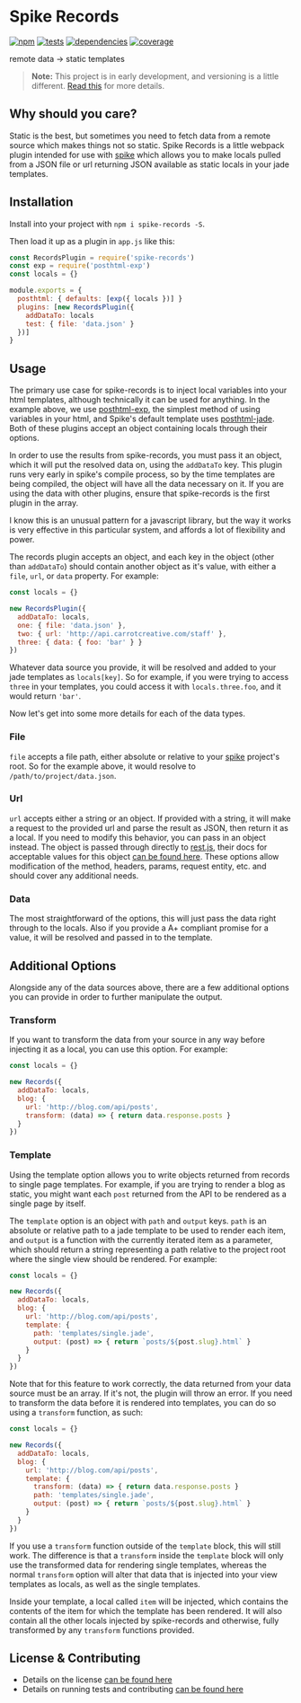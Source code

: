 # Spike Records

[![npm](http://img.shields.io/npm/v/spike-records.svg?style=flat)](https://badge.fury.io/js/spike-records) [![tests](http://img.shields.io/travis/static-dev/spike-records/master.svg?style=flat)](https://travis-ci.org/static-dev/spike-records) [![dependencies](http://img.shields.io/david/static-dev/spike-records.svg?style=flat)](https://david-dm.org/static-dev/spike-records) [![coverage](http://img.shields.io/coveralls/static-dev/spike-records.svg?style=flat)](https://coveralls.io/github/static-dev/spike-records?branch=master)

remote data -> static templates

> **Note:** This project is in early development, and versioning is a little different. [Read this](http://markup.im/#q4_cRZ1Q) for more details.

## Why should you care?

Static is the best, but sometimes you need to fetch data from a remote source which makes things not so static. Spike Records is a little webpack plugin intended for use with [spike](https://github.com/static-dev/spike) which allows you to make locals pulled from a JSON file or url returning JSON available as static locals in your jade templates.

## Installation

Install into your project with `npm i spike-records -S`.

Then load it up as a plugin in `app.js` like this:

```javascript
const RecordsPlugin = require('spike-records')
const exp = require('posthtml-exp')
const locals = {}

module.exports = {
  posthtml: { defaults: [exp({ locals })] }
  plugins: [new RecordsPlugin({
    addDataTo: locals
    test: { file: 'data.json' }
  })]
}
```

## Usage

The primary use case for spike-records is to inject local variables into your html templates, although technically it can be used for anything. In the example above, we use [posthtml-exp](https://github.com/posthtml/posthtml-exp), the simplest method of using variables in your html, and Spike's default template uses [posthtml-jade](https://github.com/posthtml/posthtml-jade). Both of these plugins accept an object containing locals through their options.

In order to use the results from spike-records, you must pass it an object, which it will put the resolved data on, using the `addDataTo` key. This plugin runs very early in spike's compile process, so by the time templates are being compiled, the object will have all the data necessary on it. If you are using the data with other plugins, ensure that spike-records is the first plugin in the array.

I know this is an unusual pattern for a javascript library, but the way it works is very effective in this particular system, and affords a lot of flexibility and power.

The records plugin accepts an object, and each key in the object (other than `addDataTo`) should contain another object as it's value, with either a `file`, `url`, or `data` property. For example:

```js
const locals = {}

new RecordsPlugin({
  addDataTo: locals,
  one: { file: 'data.json' },
  two: { url: 'http://api.carrotcreative.com/staff' },
  three: { data: { foo: 'bar' } }
})
```

Whatever data source you provide, it will be resolved and added to your jade templates as `locals[key]`. So for example, if you were trying to access `three` in your templates, you could access it with `locals.three.foo`, and it would return `'bar'`.

Now let's get into some more details for each of the data types.

### File

`file` accepts a file path, either absolute or relative to your [spike](https://github.com/static-dev/spike) project's root. So for the example above, it would resolve to `/path/to/project/data.json`.

### Url

`url` accepts either a string or an object. If provided with a string, it will make a request to the provided url and parse the result as JSON, then return it as a local. If you need to modify this behavior, you can pass in an object instead. The object is passed through directly to [rest.js](https://github.com/cujojs/rest), their docs for acceptable values for this object [can be found here](https://github.com/cujojs/rest/blob/master/docs/interfaces.md#common-request-properties). These options allow modification of the method, headers, params, request entity, etc. and should cover any additional needs.

### Data

The most straightforward of the options, this will just pass the data right through to the locals. Also if you provide a A+ compliant promise for a value, it will be resolved and passed in to the template.

## Additional Options

Alongside any of the data sources above, there are a few additional options you can provide in order to further manipulate the output.

### Transform

If you want to transform the data from your source in any way before injecting it as a local, you can use this option. For example:

```js
const locals = {}

new Records({
  addDataTo: locals,
  blog: {
    url: 'http://blog.com/api/posts',
    transform: (data) => { return data.response.posts }
  }
})
```

### Template

Using the template option allows you to write objects returned from records to single page templates. For example, if you are trying to render a blog as static, you might want each `post` returned from the API to be rendered as a single page by itself.

The `template` option is an object with `path` and `output` keys. `path` is an absolute or relative path to a jade template to be used to render each item, and `output` is a function with the currently iterated item as a parameter, which should return a string representing a path relative to the project root where the single view should be rendered. For example:

```js
const locals = {}

new Records({
  addDataTo: locals,
  blog: {
    url: 'http://blog.com/api/posts',
    template: {
      path: 'templates/single.jade',
      output: (post) => { return `posts/${post.slug}.html` }
    }
  }
})
```

Note that for this feature to work correctly, the data returned from your data source must be an array. If it's not, the plugin will throw an error. If you need to transform the data before it is rendered into templates, you can do so using a `transform` function, as such:

```js
const locals = {}

new Records({
  addDataTo: locals,
  blog: {
    url: 'http://blog.com/api/posts',
    template: {
      transform: (data) => { return data.response.posts }
      path: 'templates/single.jade',
      output: (post) => { return `posts/${post.slug}.html` }
    }
  }
})
```

If you use a `transform` function outside of the `template` block, this will still work. The difference is that a `transform` inside the `template` block will only use the transformed data for rendering single templates, whereas the normal `transform` option will alter that data that is injected into your view templates as locals, as well as the single templates.

Inside your template, a local called `item` will be injected, which contains the contents of the item for which the template has been rendered. It will also contain all the other locals injected by spike-records and otherwise, fully transformed by any `transform` functions provided.

## License & Contributing

- Details on the license [can be found here](LICENSE.md)
- Details on running tests and contributing [can be found here](contributing.md)
